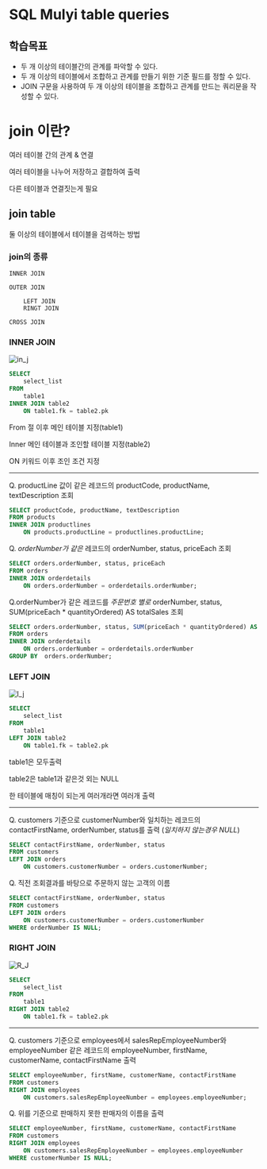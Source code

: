 # SQL Mulyi table queries
## 학습목표
- 두 개 이상의 테이블간의 관계를 파악할 수 있다.
- 두 개 이상의 테이블에서 조합하고 관계를 만들기 위한 기준 필드를 정할 수 있다.
- JOIN 구문을 사용하여 두 개 이상의 테이블을 조합하고 관계를 만드는 쿼리문을 작성할 수 있다.

# join 이란?
여러 테이블 간의 관계 & 연결

여러 테이블을 나누어 저장하고 결합하여 출력

다른 테이블과 연결짓는게 필요

## join table

둘 이상의 테이블에서 테이블을 검색하는 방법

### join의 종류
```
INNER JOIN

OUTER JOIN

    LEFT JOIN
    RINGT JOIN

CROSS JOIN
```

### INNER JOIN
![in_j](INNER_JOIN.png)
```sql
SELECT
    select_list
FROM
    table1
INNER JOIN table2
    ON table1.fk = table2.pk
```
From 절 이후 메인 테이블 지정(table1)

Inner 메인 테이블과 조인할 테이블 지정(table2)

ON 키워드 이후 조인 조건 지정

---

Q. productLine 값이 같은 레코드의 productCode, productName, textDescription 조회
```sql
SELECT productCode, productName, textDescription
FROM products
INNER JOIN productlines
    ON products.productLine = productlines.productLine;
```

Q. *orderNumber가 같은* 레코드의 orderNumber, status, priceEach 조회
```sql
SELECT orders.orderNumber, status, priceEach
FROM orders
INNER JOIN orderdetails
    ON orders.orderNumber = orderdetails.orderNumber;
```

Q.orderNumber가 같은 레코드를 *주문번호 별로* orderNumber, status, SUM(priceEach * quantityOrdered) AS totalSales 조회 
```sql
SELECT orders.orderNumber, status, SUM(priceEach * quantityOrdered) AS totalSales
FROM orders
INNER JOIN orderdetails
    ON orders.orderNumber = orderdetails.orderNumber
GROUP BY  orders.orderNumber;
```


### LEFT JOIN
![l_j](LEFT_JOIN.png)

```sql
SELECT
    select_list
FROM
    table1
LEFT JOIN table2
    ON table1.fk = table2.pk
```
table1은 모두출력

table2은 table1과 같은것 외는 NULL

한 테이블에 매칭이 되는게 여러개라면 여러개 출력

---

Q. customers 기준으로 customerNumber와 일치하는 레코드의 contactFirstName, orderNumber, status를 출력
(*일치하지 않는경우 NULL*)
```sql
SELECT contactFirstName, orderNumber, status
FROM customers
LEFT JOIN orders
	ON customers.customerNumber = orders.customerNumber;
```

Q. 직전 조회결과를 바탕으로 주문하지 않는 고객의 이름
```sql
SELECT contactFirstName, orderNumber, status
FROM customers
LEFT JOIN orders
	ON customers.customerNumber = orders.customerNumber
WHERE orderNumber IS NULL;
```


### RIGHT JOIN
![R_J](RIGHT_JOIN.png)

```sql
SELECT
    select_list
FROM
    table1
RIGHT JOIN table2
    ON table1.fk = table2.pk
```

---

Q. customers 기준으로 employees에서 
salesRepEmployeeNumber와 employeeNumber 같은 레코드의 employeeNumber, firstName, customerName, contactFirstName 출력
```sql
SELECT employeeNumber, firstName, customerName, contactFirstName
FROM customers
RIGHT JOIN employees
	ON customers.salesRepEmployeeNumber = employees.employeeNumber;
```

Q. 위를 기준으로 판매하지 못한 판매자의 이름을 출력
```sql
SELECT employeeNumber, firstName, customerName, contactFirstName
FROM customers
RIGHT JOIN employees
	ON customers.salesRepEmployeeNumber = employees.employeeNumber
WHERE customerNumber IS NULL;
```

